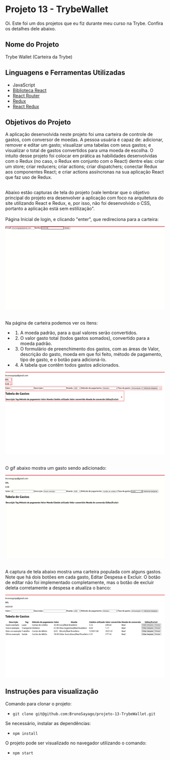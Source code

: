 # Projeto 13 - TrybeWallet

Oi. Este foi um dos projetos que eu fiz durante meu curso na Trybe. Confira os detalhes dele abaixo.




## Nome do Projeto
Trybe Wallet (Carteira da Trybe)

## Linguagens e Ferramentas Utilizadas

 - JavaScript
 - [Biblioteca React](https://pt-br.reactjs.org/)
 - [React Router](https://reactrouter.com/en/main)
 - [Redux](https://redux.js.org/)
 - [React Redux](https://react-redux.js.org/)


## Objetivos do Projeto
A aplicação desenvolvida neste projeto foi uma carteira de controle de gastos, com conversor de moedas. A pessoa usuária é capaz de: adicionar, remover e editar um gasto; visualizar uma tabelas com seus gastos; e visualizar o total de gastos convertidos para uma moeda de escolha. 
O intuito desse projeto foi colocar em prática as habilidades desenvolvidas com o Redux (no caso, o Redux em conjunto com o React) dentre elas: criar um store; criar reducers; criar actions; criar dispatchers; conectar Redux aos componentes React; e criar actions assíncronas na sua aplicação React que faz uso de Redux.

<br/>
Abaixo estão capturas de tela do projeto (vale lembrar que o objetivo principal do projeto era desenvolver a aplicação com foco na arquitetura do site utilizando React e Redux, e, por isso, não foi desenvolvido o CSS, portanto a aplicação está sem estilização".
<br/>

<br/>
Página Inicial de login, e clicando "enter", que redireciona para a carteira:

![Screenshot Inicial](screenshot1.gif)

<br/>
Na página de carteira podemos ver os itens:

 - 1) A moeda padrão, para a qual valores serão convertidos.
 - 2) O valor gasto total (todos gastos somados), convertido para a moeda padrão.
 - 3) O formulário de preenchimento dos gastos, com as áreas de Valor, descrição do gasto, moeda em que foi feito, método de pagamento, tipo de gasto, e o botão para adicioná-lo.
 - 4) A tabela que contêm todos gastos adicionados.

![Screenshot carteira vazia](screenshot2.png)


<br/>
O gif abaixo mostra um gasto sendo adicionado:

![Screenshot adicionando gasto](screenshot3.gif)

<br/>
A captura de tela abaixo mostra uma carteira populada com alguns gastos.
Note que há dois botões em cada gasto, Editar Despesa e Excluir. O botão de editar não foi implementado completamente, mas o botão de excluir deleta corretamente a despesa e atualiza o banco:

![Screenshot carteira cheia](screenshot4.png)


## Instruções para visualização
Comando para clonar o projeto:
 - `git clone git@github.com:BrunoSayago/projeto-13-TrybeWallet.git`
 
Se necessário, instalar as dependências:
 - `npm install`
  
O projeto pode ser visualizado no navegador utilizando o comando:
- `npm start`
